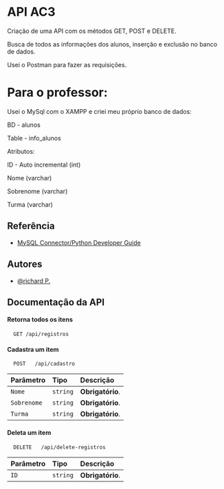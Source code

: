 # API AC3

Criação de uma API com os métodos GET, POST e DELETE.

Busca de todos as informações dos alunos, inserção e exclusão no banco de dados.

Usei o Postman para fazer as requisições.

# Para o professor:

Usei o MySql com o XAMPP e criei meu próprio banco de dados:

BD - alunos

Table - info_alunos

Atributos:

ID - Auto incremental (int)

Nome (varchar)

Sobrenome (varchar)

Turma (varchar)



## Referência

 - [MySQL Connector/Python Developer Guide](https://dev.mysql.com/doc/connector-python/en/)


## Autores

- [@richard P.](https://github.com/richarpaulinoT)


## Documentação da API

#### Retorna todos os itens

```http
  GET /api/registros
```

#### Cadastra um item

```http
  POST   /api/cadastro
```

| Parâmetro   | Tipo       | Descrição                                   |
| :---------- | :--------- | :------------------------------------------ |
| `Nome`      | `string` | **Obrigatório**. |
| `Sobrenome`      | `string` | **Obrigatório**. |
| `Turma`      | `string` | **Obrigatório**. |

#### Deleta um item

```http
  DELETE   /api/delete-registros
```

| Parâmetro   | Tipo       | Descrição                                   |
| :---------- | :--------- | :------------------------------------------ |
| `ID`      | `string` | **Obrigatório**. |
